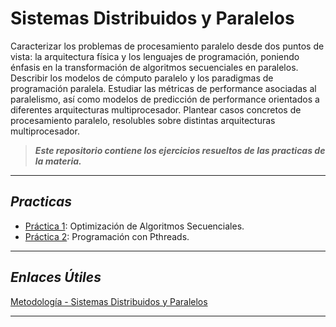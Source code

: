 # Sistemas Distribuidos y Paralelos

Caracterizar los problemas de procesamiento paralelo desde dos puntos de vista: la arquitectura física y los lenguajes de programación, poniendo énfasis en la transformación de algoritmos secuenciales en paralelos. Describir los modelos de cómputo paralelo y los paradigmas de programación paralela. Estudiar las métricas de performance asociadas al paralelismo, así como modelos de predicción de performance orientados a diferentes arquitecturas multiprocesador. Plantear casos concretos de procesamiento paralelo, resolubles sobre distintas arquitecturas multiprocesador.

>***Este repositorio contiene los ejercicios resueltos de las practicas de la materia.***
___

## ***Practicas***
* [Práctica 1](Practicas/Practica1 "Practica 1"): Optimización de Algoritmos Secuenciales.
* [Práctica 2](Practicas/Practica2 "Practica 2"): Programación con Pthreads.
___

## ***Enlaces Útiles***

[Metodología - Sistemas Distribuidos y Paralelos](https://ic.info.unlp.edu.ar/wp-content/uploads/2023/05/Sistemas-distribuidos-y-paralelos.pdf)

___
